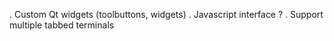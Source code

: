  . Custom Qt widgets (toolbuttons, widgets)
 . Javascript interface ?
 . Support multiple tabbed terminals
